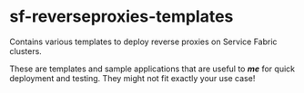 # sf-reverseproxies-templates
Contains various templates to deploy reverse proxies on Service Fabric clusters.

These are templates and sample applications that are useful to ***me*** for quick deployment and testing. They might not fit exactly your use case!
